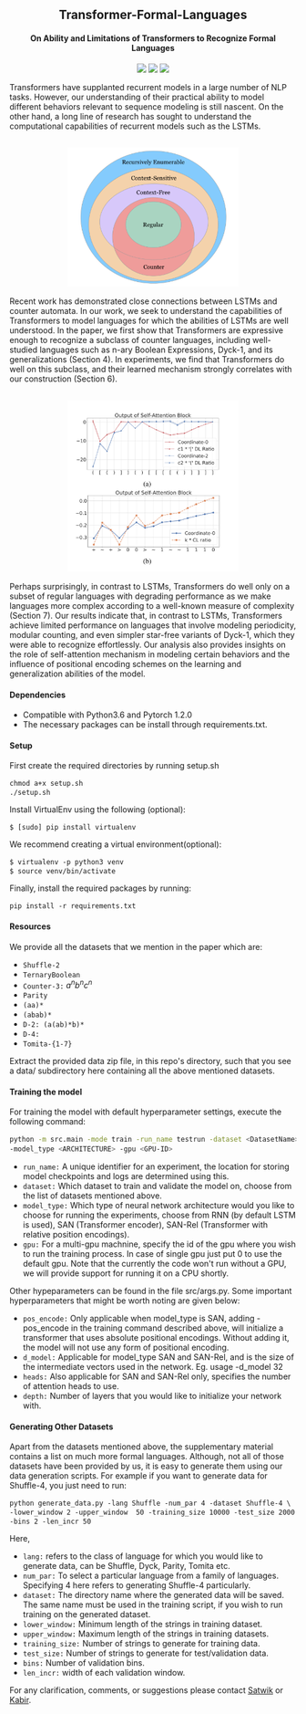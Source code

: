 <h2 align="center">
  Transformer-Formal-Languages
</h2>
<h4 align="center"> On Ability and Limitations of Transformers to Recognize Formal Languages </h4>

<p align="center">
  <a href="https://2020.emnlp.org/"><img src="https://img.shields.io/badge/EMNLP%20-2020-blue"></a>
  <a href="https://arxiv.org/abs/2009.11264"><img src="http://img.shields.io/badge/Paper-PDF-red.svg"></a>
  <a href="https://github.com/satwik77/Transformer-Formal-Languages/blob/main/LICENSE">
    <img src="https://img.shields.io/badge/License-MIT-green">
  </a>
</p>


Transformers have supplanted recurrent models in a large number of NLP tasks. However, our understanding of their practical ability to model different behaviors relevant to sequence modeling is still nascent. On the other hand, a long line of research has sought to understand the computational capabilities of recurrent models such as the LSTMs.

<h2 align="center">
  <img align="center"  src="./images/hierarchyz.png" alt="..." width="300">
</h2>
Recent work has demonstrated close connections between LSTMs and counter automata. In our work, we seek to understand the capabilities of Transformers to model languages for which the abilities of LSTMs are well understood. In the paper, we first show that Transformers are expressive enough to recognize a subclass of counter languages, including well-studied languages such as n-ary Boolean Expressions, Dyck-1, and its generalizations (Section 4). In experiments, we find that Transformers do well on this subclass, and their learned mechanism strongly correlates with our construction (Section 6).

<h2 align="center">
  <img align="center"  src="./images/counter_plot.png" alt="..." width="300">
</h2>
Perhaps surprisingly, in contrast to LSTMs, Transformers do well only on a subset of regular languages with degrading performance as we make languages more complex according to a well-known measure of complexity (Section 7).  Our results indicate that, in contrast to LSTMs, Transformers achieve limited performance on languages that involve modeling periodicity, modular counting, and even simpler star-free variants of Dyck-1, which they were able to recognize effortlessly. Our analysis also provides insights on the role of self-attention mechanism in modeling certain behaviors and the influence of positional encoding schemes on the learning and generalization abilities of the model.  



#### Dependencies

- Compatible with Python3.6 and Pytorch 1.2.0
- The necessary packages can be install through requirements.txt.

#### Setup

First create the required directories by running setup.sh
```shell
chmod a+x setup.sh
./setup.sh
```
Install VirtualEnv using the following (optional):

```shell
$ [sudo] pip install virtualenv
```
We recommend creating a virtual environment(optional):

```shell
$ virtualenv -p python3 venv
$ source venv/bin/activate
```
Finally, install the required packages by running:

```shell
pip install -r requirements.txt
```

#### Resources
We provide all the datasets that we mention in the paper which are:
- `Shuffle-2`
- `TernaryBoolean`
- `Counter-3:`  $a^nb^nc^n​$
- `Parity`
- `(aa)*`
- `(abab)*`
- `D-2: (a(ab)*b)*`
- `D-4: `
- `Tomita-{1-7}`

Extract the provided data zip file, in this repo's directory, such that you see a data/ subdirectory here containing all the above mentioned datasets.

#### Training the model

For training the model with default hyperparameter settings, execute the following command:

```bash
python -m src.main -mode train -run_name testrun -dataset <DatasetName> \
-model_type <ARCHITECTURE> -gpu <GPU-ID>
```
  - `run_name:` A unique identifier for an experiment, the location for storing model checkpoints and logs are determined using this.
  - `dataset:` Which dataset to train and validate the model on, choose from the list of datasets mentioned above.
  - `model_type:` Which type of neural network architecture would you like to choose for running the experiments, choose from RNN (by default LSTM is used), SAN (Transformer encoder), SAN-Rel (Transformer with relative position encodings).
  - `gpu:` For a multi-gpu machnine, specify the id of the gpu where you wish to run the training process. In case of single gpu just put 0 to use the default gpu. Note that the currently the code won't run without a GPU, we will provide support for running it on a CPU shortly.

Other hypeparameters can be found in the file src/args.py. Some important hyperparameters that might be worth noting are given below:
- `pos_encode:` Only applicable when model_type is SAN, adding -pos_encode in the training command described above, will initialize a transformer that uses absolute positional encodings. Without adding it, the model will not use any form of positional encoding.
- `d_model:` Applicable for model_type SAN and SAN-Rel, and is the size of the intermediate vectors used in the network. Eg. usage -d_model 32
- `heads:` Also applicable for SAN and SAN-Rel only, specifies the number of attention heads to use.
- `depth:` Number of layers that you would like to initialize your network with.

#### Generating Other Datasets

Apart from the datasets mentioned above, the supplementary material contains a list on much more formal languages. Although, not all of those datasets have been provided by us, it is easy to generate them using our data generation scripts. For example if you want to generate data for Shuffle-4, you just need to run:

```shell
python generate_data.py -lang Shuffle -num_par 4 -dataset Shuffle-4 \
-lower_window 2 -upper_window  50 -training_size 10000 -test_size 2000 -bins 2 -len_incr 50
```
Here,
 - `lang:` refers to the class of language for which you would like to generate data, can be Shuffle, Dyck, Parity, Tomita etc.
 - `num_par:` To select a particular language from a family of languages. Specifying 4 here refers to generating Shuffle-4 particularly.
 - `dataset:` The directory name where the generated data will be saved. The same name must be used in the training script, if you wish to run training on the generated dataset.
 - `lower_window:` Minimum length of the strings in training dataset.
 - `upper_window:` Maximum length of the strings in training datasets.
 - `training_size:` Number of strings to generate for training data.
 - `test_size:` Number of strings to generate for test/validation data.
 - `bins:` Number of validation bins.
 - `len_incr:` width of each validation window.



For any clarification, comments, or suggestions please contact [Satwik](https://satwikb.com/) or [Kabir](https://github.com/kabirahuja2431).

